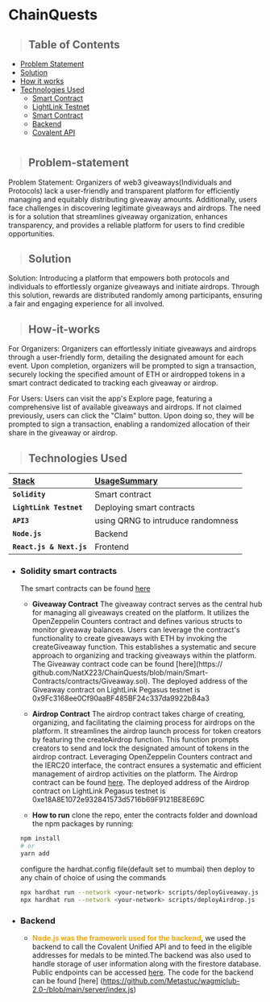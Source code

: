 # ChainQuests

> ## Table of Contents

-   [Problem Statement](#Problem-statement)
-   [Solution](#Solution)
-   [How it works](#How-it-works)
-   [Technologies Used](#technologies-used)
    -   [Smart Contract](#Solidity-smart-contracts)
    -   [LightLink Testnet](#LightLink-Testnet)
    -   [Smart Contract](#solidity-smart-contracts)
    -   [Backend](#backend)
    -   [Covalent API](#Covalent-API)
#

> ## Problem-statement

Problem Statement: Organizers of web3 giveaways(Individuals and Protocols) lack a user-friendly and transparent platform for 
efficiently managing and equitably distributing giveaway amounts. Additionally, users face challenges in discovering legitimate 
giveaways and airdrops. The need is for a solution that streamlines giveaway organization, enhances transparency, and provides a 
reliable platform for users to find credible opportunities.

> ## Solution


Solution: Introducing a platform that empowers both protocols and individuals to effortlessly organize giveaways and initiate 
airdrops. Through this solution, rewards are distributed randomly among participants, ensuring a fair and engaging experience for all 
involved.

> ## How-it-works

For Organizers: Organizers can effortlessly initiate giveaways and airdrops through a user-friendly form, detailing the designated 
amount for each event. Upon completion, organizers will be prompted to sign a transaction, securely locking the specified amount of 
ETH or airdropped tokens in a smart contract dedicated to tracking each giveaway or airdrop.

For Users: Users can visit the app's Explore page, featuring a comprehensive list of available giveaways and airdrops. If not claimed 
previously, users can click the "Claim" button. Upon doing so, they will be prompted to sign a transaction, enabling a randomized 
allocation of their share in the giveaway or airdrop.

> ## Technologies Used

| <b><u>Stack</u></b>      | <b><u>UsageSummary</u></b>                           |
| :----------------------- | :--------------------------------------------------- |
| **`Solidity`**           | Smart contract                                       |
| **`LightLink Testnet`**  | Deploying smart contracts                            |
| **`API3`**               | using QRNG to intruduce randomness                   |
| **`Node.js`**            | Backend                                              |
| **`React.js & Next.js`** | Frontend                                             |

-   ### **Solidity smart contracts**

    The  smart contracts can be found [here](https://github.com/NatX223/ChainQuests/tree/main/Smart-Contracts/contracts)

    -   **Giveaway Contract** The giveaway contract serves as the central hub for managing all giveaways created on the platform. It 
    utilizes the OpenZeppelin Counters contract and defines various structs to monitor giveaway balances. Users can leverage the 
    contract's functionality to create giveaways with ETH by invoking the createGiveaway function. This establishes a systematic and 
    secure approach to organizing and tracking giveaways within the platform. The Giveaway contract code can be found [here](https://
    github.com/NatX223/ChainQuests/blob/main/Smart-Contracts/contracts/Giveaway.sol). The deployed address of the Giveaway contract 
    on LightLink Pegasus testnet is 0x9Fc3168ee0Cf90aaBF485BF24c337da9922bB4a3
    -   **Airdrop Contract** The airdrop contract takes charge of creating, organizing, and facilitating the claiming process for 
    airdrops on the platform. It streamlines the airdrop launch process for token creators by featuring the createAirdrop function. 
    This function prompts creators to send and lock the designated amount of tokens in the airdrop contract. Leveraging OpenZeppelin 
    Counters contract and the IERC20 interface, the contract ensures a systematic and efficient management of airdrop activities on the platform. The Airdrop contract can be found [here](https://github.com/NatX223/ChainQuests/blob/main/Smart-Contracts/contracts/Airdrop.sol). The deployed address of the Airdrop contract on LightLink Pegasus testnet is 
    0xe18A8E1072e932841573d5716b69F9121BE8E69C

    -   **How to run** clone the repo, enter the contracts folder and download the npm packages by running:
    ```bash
    npm install
    # or
    yarn add
    ```
    configure the hardhat.config file(default set to mumbai) then deploy to any chain of choice of using the commands
    ```bash
    npx hardhat run --network <your-network> scripts/deployGiveaway.js
    npx hardhat run --network <your-network> scripts/deployAirdrop.js
    ```

-   ### **Backend**

    -   <b style="color: orange">Node.js was the framework used for the backend</b>, we used the backend to call the Covalent Unified API and to feed in the eligible addresses for medals to be minted.The backend was also used to handle storage of user information along with the firestore database. Public endpoints can be accessed [here](wagmi-backend.up.railway.app). The code for the backend can be found [here] (https://github.com/Metastuc/wagmiclub-2.0-/blob/main/server/index.js)
    